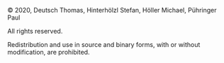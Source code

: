© 2020, Deutsch Thomas, Hinterhölzl Stefan, Höller Michael, Pühringer Paul

All rights reserved.


Redistribution and use in source and binary forms, with 
or without modification, are prohibited.
